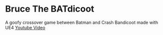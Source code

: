 # Bruce The BATdicoot
A goofy crossover game between Batman and Crash Bandicoot made with UE4
[Youtube Video](https://www.youtube.com/watch?v=ZHSKxY0WMNI)
